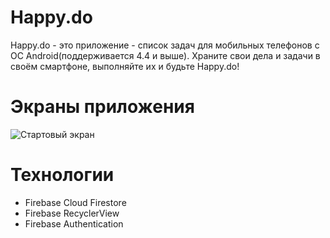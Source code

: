 # Happy.do
Happy.do - это приложение - список задач для мобильных телефонов с ОС Android(поддерживается 4.4 и выше).
Храните свои дела и задачи в своём смартфоне, выполняйте их и будьте Happy.do!

# Экраны приложения
![Стартовый экран](https://raw.githubusercontent.com/VladimirChurkin/Happy.do/master/Screens/start.png)
# Технологии
* Firebase Cloud Firestore
* Firebase RecyclerView
* Firebase Authentication 


